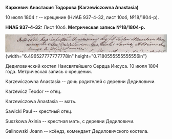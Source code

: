 **Каржевич Анастасия Тодорова (Karzewiczowna Anastasia)**

10 июля 1804 г -- крещение (НИАБ 937-4-32, лист 10об, №18/1804-р).

**НИАБ 937-4-32:** Лист 10об. **Метрическая запись №18/1804-р.**

![](./media/03f3e7e9764945b52596fc09b1d43ef41c5c105b.png){width="6.496527777777778in"
height="0.7180555555555556in"}

Дедиловичский костел Наисвятейшего Сердца Иисуса. 10 июля 1804 года.
Метрическая запись о крещении.

Karzewiczowna Anastasia -- дочь родителей с деревни Дедиловичи.

Karzewicz Teodor -- отец.

Karzewiczowa Anastasia -- мать.

Sawicki Paul -- крестный отец.

Suszkowa Axinia -- крестная мать, с деревни Дедиловичи.

Galinowski Joann -- ксёндз, комендант Дедиловичского костела.
